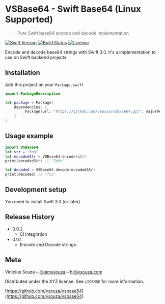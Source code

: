 # VSBase64 - Swift Base64 (Linux Supported) 
> Pure Swift base64 encode and decode implementation 

[![Swift Version][swift-image]][swift-url]
[![Build Status][travis-image]][travis-url]
[![License][license-image]][license-url]

Encode and decode base64 strings with Swift 3.0. It's a implementation to use on
Swift backend projects.

## Installation

Add this project on your `Package.swift`

```swift
import PackageDescription

let package = Package(
    dependencies: [
        .Package(url: "https://github.com/vsouza/vsbase64.git", majorVersion: 0, minor: 0)
    ]
)
```

## Usage example


```swift
import VSBase64
let str = "foo"
let encodedStr = VSBase64.encode(str)
print(encodedStr) // "Zm9v"

let decoded = VSBase64.decode(encodedStr)
print(decoded) // "foo"
```


## Development setup

You need to install Swift 3.0 (or later)

## Release History

* 0.0.2
    * CI Integration
* 0.0.1
    * Encode and Decode strings 

## Meta

Vinicius Souza – [@iamvsouza](https://twitter.com/iamvsouza) – hi@vsouza.com

Distributed under the XYZ license. See ``LICENSE`` for more information.

[https://github.com/vsouza/vsbase64](https://github.com/vsouza/vsbase64)

[swift-image]:https://img.shields.io/badge/swift-3.0-orange.svg
[swift-url]: https://swift.org/
[license-image]: https://img.shields.io/badge/License-MIT-blue.svg
[license-url]: LICENSE
[travis-image]: https://travis-ci.org/vsouza/VSBase64.svg?branch=master
[travis-url]: https://travis-ci.org/vsouza/VSBase64
